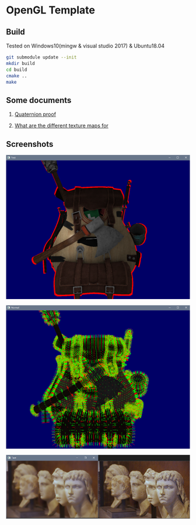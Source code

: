 # OpenGL Template

## Build

Tested on Windows10(mingw & visual studio 2017) & Ubuntu18.04

```bash
git submodule update --init
mkdir build
cd build
cmake ..
make
```

## Some documents

1. [Quaternion proof](http://graphics.stanford.edu/courses/cs348a-17-winter/Papers/quaternion.pdf)

2. [What are the different texture maps for](https://help.poliigon.com/en/articles/1712652-what-are-the-different-texture-maps-for)

## Screenshots

![Shade](screenshots/shade.png)

![Normal Visualization](screenshots/normal_visualize.png)

![Guided filter](screenshots/guidedfilter.png)

